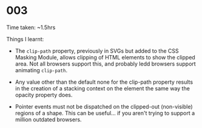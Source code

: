 # 003

Time taken: ~1.5hrs

Things I learnt:

* The `clip-path` property, previously in SVGs but added to the CSS
Masking Module, allows clipping of HTML elements to show the clipped area.
Not all browsers support this, and probably ledd browsers support animating
`clip-path`.

* Any value other than the default none for the clip-path property results
in the creation of a stacking context on the element the same way the
opacity property does.

* Pointer events must not be dispatched on the clipped-out (non-visible)
regions of a shape. This can be useful... if you aren't trying to support
a million outdated browsers.

